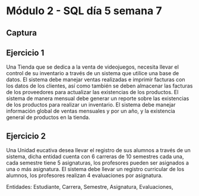 # Módulo 2 - SQL día 5 semana 7

## Captura

## Ejercicio 1
Una Tienda que se dedica a la venta de videojuegos, necesita llevar el control de su inventario a través de un sistema que utilice una base de datos. El sistema debe manejar ventas realizadas e imprimir facturas con los datos de los clientes, así como también se deben almacenar las facturas de los proveedores para actualizar las existencias de los productos. El sistema de manera mensual debe generar un reporte sobre las existencias de los productos para realizar un inventario. El sistema debe manejar información global de ventas mensuales y por un año, y la existencia general de productos en la tienda.

## Ejercicio 2
Una Unidad eucativa desea llevar el registro de sus alumnos a través de un sistema, dicha entidad cuenta con 6 carreras de 10 semestres cada una, cada semestre tiene 5 asignaturas, los profesores pueden ser asignados a una o más asignatura. El sistema debe llevar un registro curricular de los alumnos, los profesores realizan 4 evaluaciones por asignatura.

Entidades:
Estudiante, Carrera, Semestre, Asignatura, Evaluaciones,